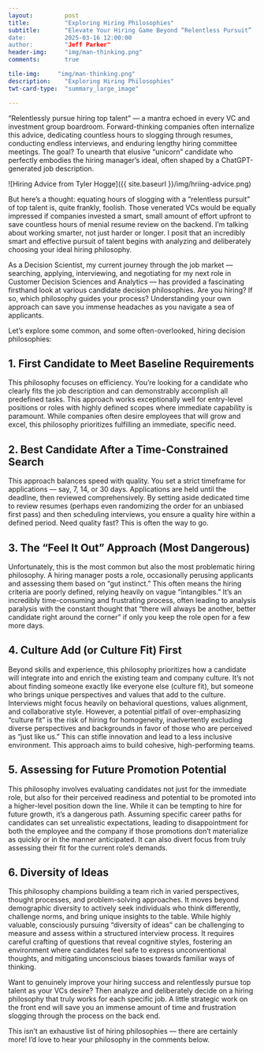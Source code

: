 ```yaml
---
layout:         post
title:          "Exploring Hiring Philosophies"
subtitle:       "Elevate Your Hiring Game Beyond “Relentless Pursuit”
date:           2025-03-16 12:00:00
author:         "Jeff Parker"
header-img:     "img/man-thinking.png"
comments:       true

tile-img:     "img/man-thinking.png"
description:    "Exploring Hiring Philosophies"
twt-card-type:  "summary_large_image"

---
```


“Relentlessly pursue hiring top talent” — a mantra echoed in every VC and investment group boardroom. Forward-thinking companies often internalize this advice, dedicating countless hours to slogging through resumes, conducting endless interviews, and enduring lengthy hiring committee meetings. The goal? To unearth that elusive “unicorn” candidate who perfectly embodies the hiring manager’s ideal, often shaped by a ChatGPT-generated job description.

![Hiring Advice from Tyler Hogge]({{ site.baseurl }}/img/hriing-advice.png)

But here’s a thought: equating hours of slogging with a “relentless pursuit” of top talent is, quite frankly, foolish. Those venerated VCs would be equally impressed if companies invested a smart, small amount of effort upfront to save countless hours of menial resume review on the backend. I’m talking about working smarter, not just harder or longer. I posit that an incredibly smart and effective pursuit of talent begins with analyzing and deliberately choosing your ideal hiring philosophy.

As a Decision Scientist, my current journey through the job market — searching, applying, interviewing, and negotiating for my next role in Customer Decision Sciences and Analytics — has provided a fascinating firsthand look at various candidate decision philosophies. Are you hiring? If so, which philosophy guides your process? Understanding your own approach can save you immense headaches as you navigate a sea of applicants.

Let’s explore some common, and some often-overlooked, hiring decision philosophies:

## 1. First Candidate to Meet Baseline Requirements
This philosophy focuses on efficiency. You’re looking for a candidate who clearly fits the job description and can demonstrably accomplish all predefined tasks. This approach works exceptionally well for entry-level positions or roles with highly defined scopes where immediate capability is paramount. While companies often desire employees that will grow and excel, this philosophy prioritizes fulfilling an immediate, specific need.

## 2. Best Candidate After a Time-Constrained Search
This approach balances speed with quality. You set a strict timeframe for applications — say, 7, 14, or 30 days. Applications are held until the deadline, then reviewed comprehensively. By setting aside dedicated time to review resumes (perhaps even randomizing the order for an unbiased first pass) and then scheduling interviews, you ensure a quality hire within a defined period. Need quality fast? This is often the way to go.

## 3. The “Feel It Out” Approach (Most Dangerous)
Unfortunately, this is the most common but also the most problematic hiring philosophy. A hiring manager posts a role, occasionally perusing applicants and assessing them based on “gut instinct.” This often means the hiring criteria are poorly defined, relying heavily on vague “intangibles.” It’s an incredibly time-consuming and frustrating process, often leading to analysis paralysis with the constant thought that “there will always be another, better candidate right around the corner” if only you keep the role open for a few more days.

## 4. Culture Add (or Culture Fit) First
Beyond skills and experience, this philosophy prioritizes how a candidate will integrate into and enrich the existing team and company culture. It’s not about finding someone exactly like everyone else (culture fit), but someone who brings unique perspectives and values that add to the culture. Interviews might focus heavily on behavioral questions, values alignment, and collaborative style. However, a potential pitfall of over-emphasizing “culture fit” is the risk of hiring for homogeneity, inadvertently excluding diverse perspectives and backgrounds in favor of those who are perceived as “just like us.” This can stifle innovation and lead to a less inclusive environment. This approach aims to build cohesive, high-performing teams.

## 5. Assessing for Future Promotion Potential
This philosophy involves evaluating candidates not just for the immediate role, but also for their perceived readiness and potential to be promoted into a higher-level position down the line. While it can be tempting to hire for future growth, it’s a dangerous path. Assuming specific career paths for candidates can set unrealistic expectations, leading to disappointment for both the employee and the company if those promotions don’t materialize as quickly or in the manner anticipated. It can also divert focus from truly assessing their fit for the current role’s demands.

## 6. Diversity of Ideas
This philosophy champions building a team rich in varied perspectives, thought processes, and problem-solving approaches. It moves beyond demographic diversity to actively seek individuals who think differently, challenge norms, and bring unique insights to the table. While highly valuable, consciously pursuing “diversity of ideas” can be challenging to measure and assess within a structured interview process. It requires careful crafting of questions that reveal cognitive styles, fostering an environment where candidates feel safe to express unconventional thoughts, and mitigating unconscious biases towards familiar ways of thinking.

Want to genuinely improve your hiring success and relentlessly pursue top talent as your VCs desire? Then analyze and deliberately decide on a hiring philosophy that truly works for each specific job. A little strategic work on the front end will save you an immense amount of time and frustration slogging through the process on the back end.

This isn’t an exhaustive list of hiring philosophies — there are certainly more! I’d love to hear your philosophy in the comments below.